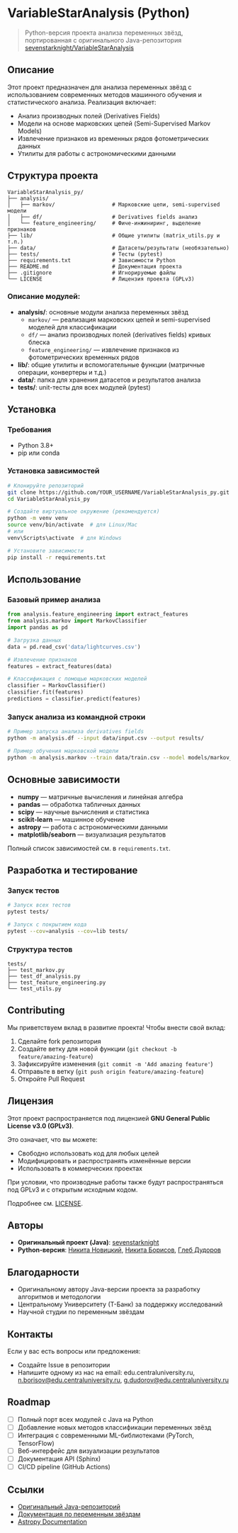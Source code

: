 # VariableStarAnalysis (Python)

> Python-версия проекта анализа переменных звёзд, портированная с оригинального Java-репозитория [sevenstarknight/VariableStarAnalysis](https://github.com/sevenstarknight/VariableStarAnalysis)

## Описание

Этот проект предназначен для анализа переменных звёзд с использованием современных методов машинного обучения и статистического анализа. Реализация включает:
- Анализ производных полей (Derivatives Fields)
- Модели на основе марковских цепей (Semi-Supervised Markov Models)
- Извлечение признаков из временных рядов фотометрических данных
- Утилиты для работы с астрономическими данными

## Структура проекта

```
VariableStarAnalysis_py/
├── analysis/
│   ├── markov/                  # Марковские цепи, semi-supervised модели
│   ├── df/                      # Derivatives fields анализ
│   └── feature_engineering/     # Фиче-инжиниринг, выделение признаков
├── lib/                         # Общие утилиты (matrix_utils.py и т.п.)
├── data/                        # Датасеты/результаты (необязательно)
├── tests/                       # Тесты (pytest)
├── requirements.txt             # Зависимости Python
├── README.md                    # Документация проекта
├── .gitignore                   # Игнорируемые файлы
└── LICENSE                      # Лицензия проекта (GPLv3)
```

### Описание модулей:
- **analysis/**: основные модули анализа переменных звёзд
  - `markov/` — реализация марковских цепей и semi-supervised моделей для классификации
  - `df/` — анализ производных полей (derivatives fields) кривых блеска
  - `feature_engineering/` — извлечение признаков из фотометрических временных рядов
- **lib/**: общие утилиты и вспомогательные функции (матричные операции, конвертеры и т.д.)
- **data/**: папка для хранения датасетов и результатов анализа
- **tests/**: unit-тесты для всех модулей (pytest)

## Установка

### Требования
- Python 3.8+
- pip или conda

### Установка зависимостей

```bash
# Клонируйте репозиторий
git clone https://github.com/YOUR_USERNAME/VariableStarAnalysis_py.git
cd VariableStarAnalysis_py

# Создайте виртуальное окружение (рекомендуется)
python -m venv venv
source venv/bin/activate  # для Linux/Mac
# или
venv\Scripts\activate  # для Windows

# Установите зависимости
pip install -r requirements.txt
```

## Использование

### Базовый пример анализа

```python
from analysis.feature_engineering import extract_features
from analysis.markov import MarkovClassifier
import pandas as pd

# Загрузка данных
data = pd.read_csv('data/lightcurves.csv')

# Извлечение признаков
features = extract_features(data)

# Классификация с помощью марковских моделей
classifier = MarkovClassifier()
classifier.fit(features)
predictions = classifier.predict(features)
```

### Запуск анализа из командной строки

```bash
# Пример запуска анализа derivatives fields
python -m analysis.df --input data/input.csv --output results/

# Пример обучения марковской модели
python -m analysis.markov --train data/train.csv --model models/markov_model.pkl
```

## Основные зависимости

- **numpy** — матричные вычисления и линейная алгебра
- **pandas** — обработка табличных данных
- **scipy** — научные вычисления и статистика
- **scikit-learn** — машинное обучение
- **astropy** — работа с астрономическими данными
- **matplotlib/seaborn** — визуализация результатов

Полный список зависимостей см. в `requirements.txt`.

## Разработка и тестирование

### Запуск тестов

```bash
# Запуск всех тестов
pytest tests/

# Запуск с покрытием кода
pytest --cov=analysis --cov=lib tests/
```

### Структура тестов

```
tests/
├── test_markov.py
├── test_df_analysis.py
├── test_feature_engineering.py
└── test_utils.py
```

## Contributing

Мы приветствуем вклад в развитие проекта! Чтобы внести свой вклад:

1. Сделайте fork репозитория
2. Создайте ветку для новой функции (`git checkout -b feature/amazing-feature`)
3. Зафиксируйте изменения (`git commit -m 'Add amazing feature'`)
4. Отправьте в ветку (`git push origin feature/amazing-feature`)
5. Откройте Pull Request

## Лицензия

Этот проект распространяется под лицензией **GNU General Public License v3.0 (GPLv3)**.

Это означает, что вы можете:
- Свободно использовать код для любых целей
- Модифицировать и распространять изменённые версии
- Использовать в коммерческих проектах

При условии, что производные работы также будут распространяться под GPLv3 и с открытым исходным кодом.

Подробнее см. [LICENSE](LICENSE).

## Авторы

- **Оригинальный проект (Java)**: [sevenstarknight](https://github.com/sevenstarknight/VariableStarAnalysis)
- **Python-версия**: [Никита Новицкий](https://github.com/xWooshieL), [Никита Борисов](https://github.com/nizier193), [Глеб Дудоров](https://github.com/Udnek)

## Благодарности

- Оригинальному автору Java-версии проекта за разработку алгоритмов и методологии
- Центральному Университету (Т-Банк) за поддержку исследований
- Научной студии по переменным звёздам

## Контакты

Если у вас есть вопросы или предложения:
- Создайте Issue в репозитории
- Напишите одному из нас на email: edu.centraluniversity.ru, n.borisov@edu.centraluniversity.ru, g.dudorov@edu.centraluniversity.ru

## Roadmap

- [ ] Полный порт всех модулей с Java на Python
- [ ] Добавление новых методов классификации переменных звёзд
- [ ] Интеграция с современными ML-библиотеками (PyTorch, TensorFlow)
- [ ] Веб-интерфейс для визуализации результатов
- [ ] Документация API (Sphinx)
- [ ] CI/CD pipeline (GitHub Actions)

## Ссылки

- [Оригинальный Java-репозиторий](https://github.com/sevenstarknight/VariableStarAnalysis)
- [Документация по переменным звёздам](https://www.aavso.org/vstar-overview)
- [Astropy Documentation](https://docs.astropy.org/)
